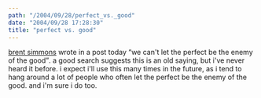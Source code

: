 ```yaml
---
path: "/2004/09/28/perfect_vs._good" 
date: "2004/09/28 17:28:30" 
title: "perfect vs. good" 
---
```

<p><a href="http://inessential.com/?comments=1&amp;postid=2922">brent simmons</a> wrote in a post today <q>we can't let the perfect be the enemy of the good</q>. a good search suggests this is an old saying, but i've never heard it before. i expect i'll use this many times in the future, as i tend to hang around a lot of people who often let the perfect be the enemy of the good. and i'm sure i do too.</p>